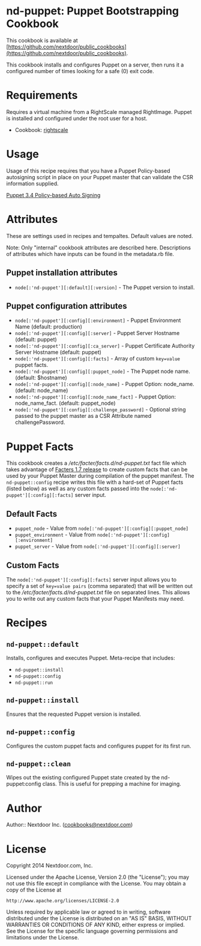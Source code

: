 # nd-puppet: Puppet Bootstrapping Cookbook

This cookbook is available at [https://github.com/nextdoor/public_cookbooks](https://github.com/nextdoor/public_cookbooks).

This cookbook installs and configures Puppet on a server, then runs it
a configured number of times looking for a safe (0) exit code.

# Requirements

Requires a virtual machine from a RightScale managed RightImage.
Puppet is installed and configured under the root user for a host.

 * Cookbook: [rightscale](https://github.com/rightscale/rightscale_cookbooks/tree/master/cookbooks/rightscale)

# Usage

Usage of this recipe requires that you have a Puppet Policy-based autosigning
script in place on your Puppet master that can validate the CSR information
supplied.

[Puppet 3.4 Policy-based Auto Signing](http://docs.puppetlabs.com/puppet/3/reference/release_notes.html#policy-based-certificate-autosigning)

# Attributes

These are settings used in recipes and tempaltes. Default values are noted.

Note: Only "internal" cookbook attributes are described here. Descriptions of
attributes which have inputs can be found in the metadata.rb file.

## Puppet installation attributes

* `node[:'nd-puppet'][:default][:version]` - The Puppet version to install.

## Puppet configuration attributes


* `node[:'nd-puppet'][:config][:environment]` - Puppet Environment Name
  (default: production)
* `node[:'nd-puppet'][:config][:server]` - Puppet Server Hostname
  (default: puppet)
* `node[:'nd-puppet'][:config][:ca_server]` - Puppet Certificate Authority Server Hostname
  (default: puppet)
* `node[:'nd-puppet'][:config][:facts]` - Array of custom `key=value` puppet facts.
* `node[:'nd-puppet'][:config][:puppet_node]` - The Puppet node name.
  (default: $hostname)
* `node[:'nd-puppet'][:config][:node_name]` - Puppet Option: node\_name.
  (default: node\_name)
* `node[:'nd-puppet'][:config][:node_name_fact]` - Puppet Option: node\_name\_fact.
  (default: puppet\_node)
* `node[:'nd-puppet'][:config][:challenge_password]` - Optional string passed to the
  puppet master as a CSR Attribute named challengePassword.

# Puppet Facts

This cookbook creates a */etc/facter/facts.d/nd-puppet.txt* fact file which
takes advantage of [Facters 1.7 release](http://puppetlabs.com/blog/facter-1-7-introduces-external-facts)
to create custom facts that can be used by your Puppet Master during
compilation of the puppet manifest. The `nd-puppet::config` recipe writes
this file with a hard-set of Puppet facts (listed below) as well as any custom
facts passed into the `node[:'nd-puppet'][:config][:facts]` server input.

## Default Facts

 * `puppet_node` - Value from `node[:'nd-puppet'][:config][:puppet_node]`
 * `puppet_environment` - Value from `node[:'nd-puppet'][:config][:environment]`
 * `puppet_server` - Value from `node[:'nd-puppet'][:config][:server]`

## Custom Facts

The `node[:'nd-puppet'][:config][:facts]` server input allows you to specify
a set of `key=value pairs` (comma separated) that will be written out to the
*/etc/facter/facts.d/nd-puppet.txt* file on separated lines. This allows you
to write out any custom facts that your Puppet Manifests may need.

# Recipes

## `nd-puppet::default`

Installs, configures and executes Puppet. Meta-recipe that includes:

* `nd-puppet::install`
* `nd-puppet::config`
* `nd-puppet::run`

## `nd-puppet::install`

Ensures that the requested Puppet version is installed.

## `nd-puppet::config`

Configures the custom puppet facts and configures puppet for its first run.

## `nd-puppet::clean`

Wipes out the existing configured Puppet state created by the nd-puppet:config
class. This is useful for prepping a machine for imaging.

# Author

Author:: Nextdoor Inc. (<cookbooks@nextdoor.com>)

# License

Copyright 2014 Nextdoor.com, Inc.

Licensed under the Apache License, Version 2.0 (the "License");
you may not use this file except in compliance with the License.
You may obtain a copy of the License at

    http://www.apache.org/licenses/LICENSE-2.0

Unless required by applicable law or agreed to in writing, software
distributed under the License is distributed on an "AS IS" BASIS,
WITHOUT WARRANTIES OR CONDITIONS OF ANY KIND, either express or implied.
See the License for the specific language governing permissions and
limitations under the License.
